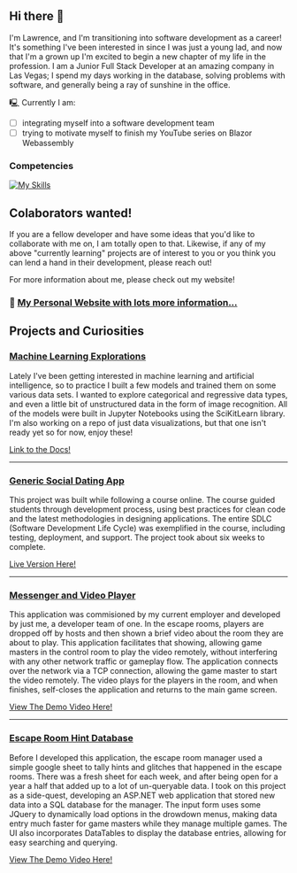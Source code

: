 ## Hi there 👋
<p>
  I'm Lawrence, and I'm transitioning into software development as a career! It's something I've been interested in since I was just a young lad, and now that I'm a grown up I'm excited to begin a new chapter of my life in the profession. I am a Junior Full Stack Developer at an amazing company in Las Vegas; I spend my days working in the database, solving problems with software, and generally being a ray of sunshine in the office. 
</p>
<p>
🖳 Currently I am:
</p>

 - [ ] integrating myself into a software development team
 - [ ] trying to motivate myself to finish my YouTube series on Blazor Webassembly

### Competencies

[![My Skills](https://skillicons.dev/icons?i=cs,dotnet,git,py,anaconda,azure,html,css,visualstudio,ai,ps,pr)](https://artllj.com)



## Colaborators wanted!
<p>If you are a fellow developer and have some ideas that you'd like to collaborate with me on, I am totally open to that. Likewise, if any of my above "currently learning" projects are of interest to you or you think you can lend a hand in their development, please reach out!</p>

For more information about me, please check out my website!
<h3>
  🔗 <a href="https://artllj.com" target="_blank">My Personal Website with lots more information...</a>
</h3>

## Projects and Curiosities
### [Machine Learning Explorations](https://github.com/lorenarms/Machine_Learning)

<p>
Lately I've been getting interested in machine learning and artificial intelligence, so to practice I built a few models and trained them on some various data sets. I wanted to explore categorical and regressive data types, and even a little bit of unstructured data in the form of image recognition. All of the models were built in Jupyter Notebooks using the SciKitLearn library. I'm also working on a repo of just data visualizations, but that one isn't ready yet so for now, enjoy these!
</p>

[Link to the Docs!](https://github.com/lorenarms/Machine_Learning)

---

### [Generic Social Dating App](https://github.com/lorenarms/DatingApp2023)

<p>
  This project was built while following a course online. The course guided students through development process, using best practices for clean code and the latest methodologies in designing applications. The entire SDLC (Software Development Life Cycle) was exemplified in the course, including testing, deployment, and support. The project took about six weeks to complete. 
</p>

[Live Version Here!](https://datingapp-lorenarms.fly.dev)

---

### [Messenger and Video Player](https://github.com/lorenarms/PanIQVideoPlayer_V2)

<p>
This application was commisioned by my current employer and developed by just me, a developer team of one. In the escape rooms, players are dropped off by hosts and then shown a brief video about the room they are about to play. This application facilitates that showing, allowing game masters in the control room to play the video remotely, without interfering with any other network traffic or gameplay flow. The application connects over the network via a TCP connection, allowing the game master to start the video remotely. The video plays for the players in the room, and when finishes, self-closes the application and returns to the main game screen.
</p>

[View The Demo Video Here!](https://www.youtube.com/watch?v=Q7Q1f1BY-rs)

---

### [Escape Room Hint Database](https://github.com/lorenarms/PanIQ_HintDB)

<p>
Before I developed this application, the escape room manager used a simple google sheet to tally hints and glitches that happened in the escape rooms. There was a fresh sheet for each week, and after being open for a year a half that added up to a lot of un-queryable data. I took on this project as a side-quest, developing an ASP.NET web application that stored new data into a SQL database for the manager. The input form uses some JQuery to dynamically load options in the drowdown menus, making data entry much faster for game masters while they manage multiple games. The UI also incorporates DataTables to display the database entries, allowing for easy searching and querying. 
</p>

[View The Demo Video Here!](https://www.youtube.com/watch?v=eOAyYExhRh4)

